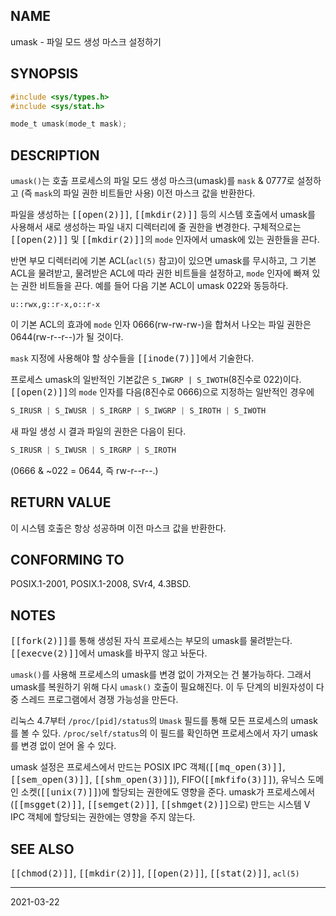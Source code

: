 ## NAME

umask - 파일 모드 생성 마스크 설정하기

## SYNOPSIS

```c
#include <sys/types.h>
#include <sys/stat.h>

mode_t umask(mode_t mask);
```

## DESCRIPTION

`umask()`는 호출 프로세스의 파일 모드 생성 마스크(umask)를 `mask` & 0777로 설정하고 (즉 `mask`의 파일 권한 비트들만 사용) 이전 마스크 값을 반환한다.

파일을 생성하는 <tt>[[open(2)]]</tt>, <tt>[[mkdir(2)]]</tt> 등의 시스템 호출에서 umask를 사용해서 새로 생성하는 파일 내지 디렉터리에 줄 권한을 변경한다. 구체적으로는 <tt>[[open(2)]]</tt> 및 <tt>[[mkdir(2)]]</tt>의 `mode` 인자에서 umask에 있는 권한들을 끈다.

반면 부모 디렉터리에 기본 ACL(`acl(5)` 참고)이 있으면 umask를 무시하고, 그 기본 ACL을 물려받고, 물려받은 ACL에 따라 권한 비트들을 설정하고, `mode` 인자에 빠져 있는 권한 비트들을 끈다. 예를 들어 다음 기본 ACL이 umask 022와 동등하다.

```text
u::rwx,g::r-x,o::r-x
```

이 기본 ACL의 효과에 `mode` 인자 0666(rw-rw-rw-)을 합쳐서 나오는 파일 권한은 0644(rw-r--r--)가 될 것이다.

`mask` 지정에 사용해야 할 상수들을 <tt>[[inode(7)]]</tt>에서 기술한다.

프로세스 umask의 일반적인 기본값은 `S_IWGRP | S_IWOTH`(8진수로 022)이다. <tt>[[open(2)]]</tt>의 `mode` 인자를 다음(8진수로 0666)으로 지정하는 일반적인 경우에

```c
S_IRUSR | S_IWUSR | S_IRGRP | S_IWGRP | S_IROTH | S_IWOTH
```

새 파일 생성 시 결과 파일의 권한은 다음이 된다.

```c
S_IRUSR | S_IWUSR | S_IRGRP | S_IROTH
```

(0666 & ~022 = 0644, 즉 rw-r--r--.)

## RETURN VALUE

이 시스템 호출은 항상 성공하며 이전 마스크 값을 반환한다.

## CONFORMING TO

POSIX.1-2001, POSIX.1-2008, SVr4, 4.3BSD.

## NOTES

<tt>[[fork(2)]]</tt>를 통해 생성된 자식 프로세스는 부모의 umask를 물려받는다. <tt>[[execve(2)]]</tt>에서 umask를 바꾸지 않고 놔둔다.

`umask()`를 사용해 프로세스의 umask를 변경 없이 가져오는 건 불가능하다. 그래서 umask를 복원하기 위해 다시 `umask()` 호출이 필요해진다. 이 두 단계의 비원자성이 다중 스레드 프로그램에서 경쟁 가능성을 만든다.

리눅스 4.7부터 `/proc/[pid]/status`의 `Umask` 필드를 통해 모든 프로세스의 umask를 볼 수 있다. `/proc/self/status`의 이 필드를 확인하면 프로세스에서 자기 umask를 변경 없이 얻어 올 수 있다.

umask 설정은 프로세스에서 만드는 POSIX IPC 객체(<tt>[[mq_open(3)]]</tt>, <tt>[[sem_open(3)]]</tt>, <tt>[[shm_open(3)]]</tt>), FIFO(<tt>[[mkfifo(3)]]</tt>), 유닉스 도메인 소켓(<tt>[[unix(7)]]</tt>)에 할당되는 권한에도 영향을 준다. umask가 프로세스에서 (<tt>[[msgget(2)]]</tt>, <tt>[[semget(2)]]</tt>, <tt>[[shmget(2)]]</tt>으로) 만드는 시스템 V IPC 객체에 할당되는 권한에는 영향을 주지 않는다.

## SEE ALSO

<tt>[[chmod(2)]]</tt>, <tt>[[mkdir(2)]]</tt>, <tt>[[open(2)]]</tt>, <tt>[[stat(2)]]</tt>, `acl(5)`

----

2021-03-22
